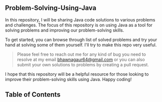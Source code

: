 ## Problem-Solving-Using-Java
In this repository, I will be sharing Java code solutions to various problems and challenges. The focus of this repository is on using Java as a tool for solving problems and improving our problem-solving skills.

To get started, you can browse through  list of solved problems and try your hand at solving some of them yourself. I'll try to make this repo very useful.

>Please feel free to reach out me for any kind of bug you need to resolve at my email bhawnagaur64@gmail.com or you can also submit your own solutions to problems by creating a pull request.

I hope that this repository will be a helpful resource for those looking to improve their problem-solving skills using Java. Happy coding!

## Table of Contents

